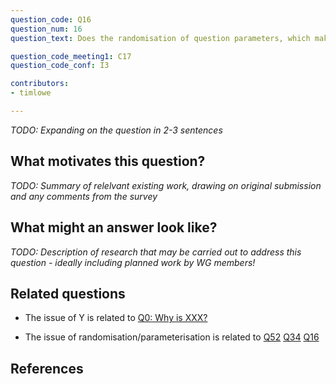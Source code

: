 ```yaml
---
question_code: Q16 
question_num: 16 
question_text: Does the randomisation of question parameters, which makes sharing answers between students difficult, adequately address plagiarism? 

question_code_meeting1: C17 
question_code_conf: I3 

contributors: 
- timlowe

---
```

*TODO: Expanding on the question in 2-3 sentences*

## What motivates this question?

*TODO: Summary of relelvant existing work, drawing on original submission and any comments from the survey*

## What might an answer look like?

*TODO: Description of research that may be carried out to address this question - ideally including planned work by WG members!*

## Related questions

* The issue of Y is related to [Q0: Why is XXX?](Q0)

* The issue of randomisation/parameterisation is related to [Q52](Q52) [Q34](Q34) [Q16](Q16)

## References
